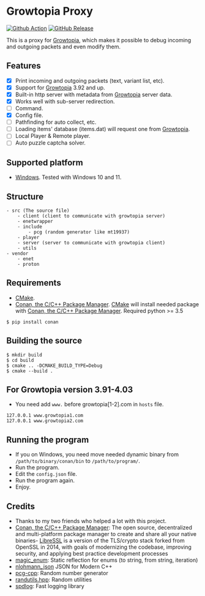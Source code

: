 # Growtopia Proxy
[![Github Action](https://img.shields.io/github/workflow/status/ZTzTopia/GTProxy/Build?logo=github&logoColor=white)](https://github.com/ZTzTopia/GTProxy/actions?query=workflow%3ABuild)
[![GitHub Release](https://img.shields.io/github/v/release/ZTzTopia/GTProxy.svg?color=orange&logo=docusign&logoColor=orange)](https://github.com/ZTzTopia/GTProxy/releases/latest) 

This is a proxy for [Growtopia](https://growtopiagame.com/), which makes it possible to debug incoming and outgoing packets and even modify them.

## Features
- [x] Print incoming and outgoing packets (text, variant list, etc).
- [x] Support for [Growtopia](https://growtopiagame.com/) 3.92 and up.
- [x] Built-in http server with metadata from [Growtopia](https://growtopiagame.com/) server data.
- [x] Works well with sub-server redirection.
- [ ] Command.
- [x] Config file.
- [ ] Pathfinding for auto collect, etc.
- [ ] Loading items' database (items.dat) will request one from [Growtopia](https://growtopiagame.com/).
- [ ] Local Player & Remote player.
- [ ] Auto puzzle captcha solver.

## Supported platform
- [Windows](https://www.microsoft.com/en-us/windows). Tested with Windows 10 and 11.

## Structure
```
- src (The source file)
    - client (client to communicate with growtopia server)
    - enetwrapper
    - include
        - pcg (random generator like mt19937)
    - player
    - server (server to communicate with growtopia client)
    - utils
- vendor
    - enet
    - proton
```

## Requirements
- [CMake](https://cmake.org/).
- [Conan, the C/C++ Package Manager](https://conan.io). [CMake](https://cmake.org/) will install needed package with [Conan, the C/C++ Package Manager](https://conan.io/).
Required python >= 3.5
```shell
$ pip install conan
```

## Building the source
```shell
$ mkdir build
$ cd build
$ cmake .. -DCMAKE_BUILD_TYPE=Debug
$ cmake --build .
```

## For Growtopia version 3.91-4.03
- You need add `www.` before growtopia[1-2].com in `hosts` file.
```text
127.0.0.1 www.growtopia1.com
127.0.0.1 www.growtopia2.com
```

## Running the program
- If you on Windows, you need move needed dynamic binary from `/path/to/binary/conan/bin` to `/path/to/program/`.
- Run the program.
- Edit the `config.json` file.
- Run the program again.
- Enjoy.

## Credits
- Thanks to my two friends who helped a lot with this project.
- [Conan, the C/C++ Package Manager](https://conan.io/): The open source, decentralized and multi-platform package manager to create and share all your native binaries- [LibreSSL](https://www.libressl.org/) is a version of the TLS/crypto stack forked from OpenSSL in 2014, with goals of modernizing the codebase, improving security, and applying best practice development processes
- [magic_enum](https://github.com/Neargye/magic_enum): Static reflection for enums (to string, from string, iteration)
- [nlohmann_json](https://github.com/nlohmann/json) JSON for Modern C++
- [pcg-cpp](https://github.com/imneme/pcg-cpp): Random number generator
- [randutils.hpp](https://gist.github.com/imneme/540829265469e673d045): Random utilities
- [spdlog](https://github.com/gabime/spdlog): Fast logging library
